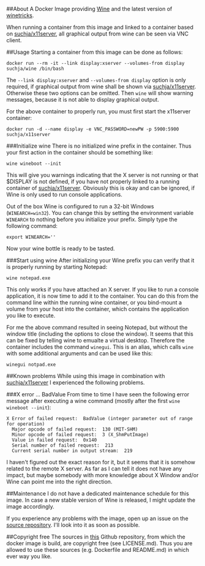 ##About
A Docker Image providing [Wine](https://www.winehq.org) and the latest version of [winetricks](http://www.winetricks.org).

When running a container from this image and linked to a container based on [suchja/x11server](https://registry.hub.docker.com/u/suchja/x11server/), all graphical output from wine can be seen via VNC client.

##Usage
Starting a container from this image can be done as follows:

`docker run --rm -it --link display:xserver --volumes-from display suchja/wine /bin/bash`

The `--link display:xserver` and `--volumes-from display` option is only required, if graphical output from wine shall be shown via [suchja/x11server](https://registry.hub.docker.com/u/suchja/x11server/). Otherwise these two options can be omitted. Then `wine` will show warning messages, because it is not able to display graphical output.

For the above container to properly run, you must first start the x11server container:

`docker run -d --name display -e VNC_PASSWORD=newPW -p 5900:5900 suchja/x11server`

###Initialize wine
There is no initialized wine prefix in the container. Thus your first action in the container should be something like:

`wine wineboot --init`

This will give you warnings indicating that the X server is not running or that $DISPLAY is not defined, if you have not properly linked to a running container of [suchja/x11server](https://registry.hub.docker.com/u/suchja/x11server/). Obviously this is okay and can be ignored, if Wine is only used to run console applications.

Out of the box Wine is configured to run a 32-bit Windows (`WINEARCH=win32`). You can change this by setting the environment variable `WINEARCH` to nothing before you initialize your prefix. Simply type the following command:

`export WINEARCH=''`

Now your wine bottle is ready to be tasted.

###Start using wine
After initializing your Wine prefix you can verify that it is properly running by starting Notepad:

`wine notepad.exe`

This only works if you have attached an X server. If you like to run a console application, it is now time to add it to the container. You can do this from the command line within the running wine container, or you bind-mount a volume from your host into the container, which contains the application you like to execute.

For me the above command resulted in seeing Notepad, but without the window title (including the options to close the window). It seems that this can be fixed by telling wine to emualte a virtual desktop. Therefore the container includes the command `winegui`. This is an alias, which calls `wine` with some additional arguments and can be used like this:

`winegui notpad.exe`

##Known problems
While using this image in combination with [suchja/x11server](https://registry.hub.docker.com/u/suchja/x11server/) I experienced the following problems.

###X error ... BadValue
From time to time I have seen the following error message after executing a wine command (mostly after the first `wine wineboot --init`):

```
X Error of failed request:  BadValue (integer parameter out of range for operation)
  Major opcode of failed request:  130 (MIT-SHM)
  Minor opcode of failed request:  3 (X_ShmPutImage)
  Value in failed request:  0x140
  Serial number of failed request:  213
  Current serial number in output stream:  219
```

I haven't figured out the exact reason for it, but it seems that it is somehow related to the remote X server. As far as I can tell it does not have any impact, but maybe somebody with more knowledge about X Window and/or Wine can point me into the right direction.

##Maintenance
I do not have a dedicated maintenance schedule for this image. In case a new stable version of Wine is released, I might update the image accordingly.

If you experience any problems with the image, open up an issue on the [source repository](https://github.com/suchja/wine). I'll look into it as soon as possible.

##Copyright free
The sources in [this](https://github.com/suchja/wine) Github repository, from which the docker image is build, are copyright free (see LICENSE.md). Thus you are allowed to use these sources (e.g. Dockerfile and README.md) in which ever way you like.
